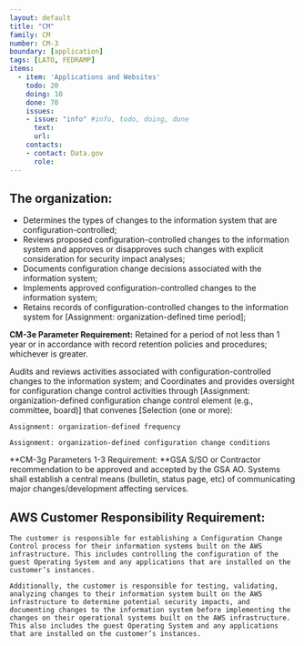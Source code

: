 ```yaml
---
layout: default
title: "CM"
family: CM
number: CM-3
boundary: [application]
tags: [LATO, FEDRAMP]
items:
  - item: 'Applications and Websites'
    todo: 20
    doing: 10
    done: 70   
    issues:
    - issue: "info" #info, todo, doing, done
      text:
      url:
    contacts:
    - contact: Data.gov
      role:
---
```

## The organization:
* Determines the types of changes to the information system that are configuration-controlled;
* Reviews proposed configuration-controlled changes to the information system and approves or disapproves such changes with explicit consideration for security impact analyses;
* Documents configuration change decisions associated with the information system;
* Implements approved configuration-controlled changes to the information system;
* Retains records of configuration-controlled changes to the information system for [Assignment: organization-defined time period];

**CM-3e Parameter Requirement:** Retained for a period of not less than 1 year or in accordance with record retention policies and procedures; whichever is greater.

Audits and reviews activities associated with configuration-controlled changes to the information system; and
Coordinates and provides oversight for configuration change control activities through [Assignment: organization-defined configuration change control element (e.g., committee, board)] that convenes [Selection (one or more):

`Assignment: organization-defined frequency`

`Assignment: organization-defined configuration change conditions`

**CM-3g Parameters 1-3 Requirement: **GSA S/SO or Contractor recommendation to be approved and accepted by the GSA AO.  Systems shall establish a central means (bulletin, status page, etc) of communicating major changes/development affecting services.

## AWS Customer Responsibility Requirement:
```
The customer is responsible for establishing a Configuration Change Control process for their information systems built on the AWS infrastructure. This includes controlling the configuration of the guest Operating System and any applications that are installed on the customer’s instances.

Additionally, the customer is responsible for testing, validating, analyzing changes to their information system built on the AWS infrastructure to determine potential security impacts, and documenting changes to the information system before implementing the changes on their operational systems built on the AWS infrastructure.   This also includes the guest Operating System and any applications that are installed on the customer’s instances.
```
